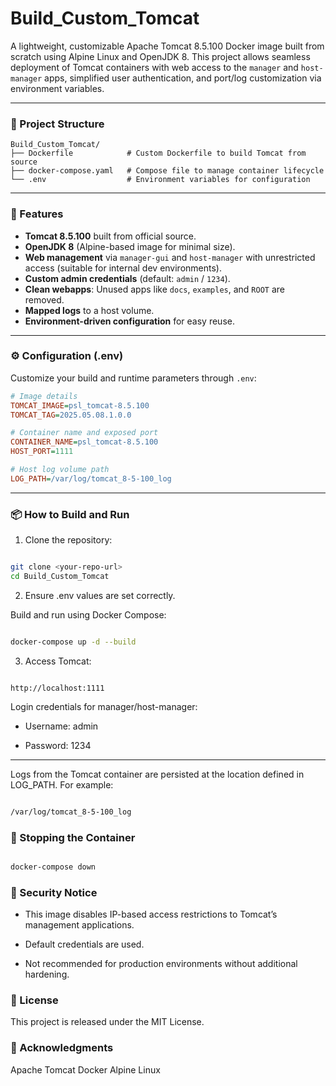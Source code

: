 # Build_Custom_Tomcat

A lightweight, customizable Apache Tomcat 8.5.100 Docker image built from scratch using Alpine Linux and OpenJDK 8. This project allows seamless deployment of Tomcat containers with web access to the `manager` and `host-manager` apps, simplified user authentication, and port/log customization via environment variables.

---

### 🧱 Project Structure
```
Build_Custom_Tomcat/
├── Dockerfile 			  # Custom Dockerfile to build Tomcat from source
├── docker-compose.yaml   # Compose file to manage container lifecycle
└── .env 				  # Environment variables for configuration
```

---

### 🚀 Features

- **Tomcat 8.5.100** built from official source.
- **OpenJDK 8** (Alpine-based image for minimal size).
- **Web management** via `manager-gui` and `host-manager` with unrestricted access (suitable for internal dev environments).
- **Custom admin credentials** (default: `admin` / `1234`).
- **Clean webapps**: Unused apps like `docs`, `examples`, and `ROOT` are removed.
- **Mapped logs** to a host volume.
- **Environment-driven configuration** for easy reuse.

---

### ⚙️ Configuration (.env)

Customize your build and runtime parameters through `.env`:

```ini
# Image details
TOMCAT_IMAGE=psl_tomcat-8.5.100
TOMCAT_TAG=2025.05.08.1.0.0

# Container name and exposed port
CONTAINER_NAME=psl_tomcat-8.5.100
HOST_PORT=1111

# Host log volume path
LOG_PATH=/var/log/tomcat_8-5-100_log
```

---

### 📦 How to Build and Run
 1. Clone the repository:

```bash

git clone <your-repo-url>
cd Build_Custom_Tomcat
```
 2. Ensure .env values are set correctly.

Build and run using Docker Compose:

```bash

docker-compose up -d --build
```
 3. Access Tomcat:

```arduino

http://localhost:1111
```
Login credentials for manager/host-manager:

  - Username: admin

  - Password: 1234

---

Logs from the Tomcat container are persisted at the location defined in LOG_PATH. For example:

```bash

/var/log/tomcat_8-5-100_log
```

### 🛑 Stopping the Container
```bash

docker-compose down
```
### 🔐 Security Notice
  - This image disables IP-based access restrictions to Tomcat’s management applications.

  - Default credentials are used.

  - Not recommended for production environments without additional hardening.

### 📄 License
This project is released under the MIT License.

### 🙌 Acknowledgments
Apache Tomcat
Docker
Alpine Linux